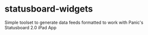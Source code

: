 # statusboard-widgets
Simple toolset to generate data feeds formatted to work with Panic's Statusboard 2.0 iPad App
